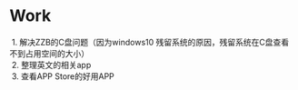 # Work
  1. 解决ZZB的C盘问题（因为windows10 残留系统的原因，残留系统在C盘查看不到占用空间的大小）
  <br/>
  2. 整理英文的相关app
  <br/>
  3. 查看APP Store的好用APP
